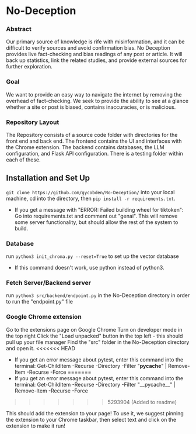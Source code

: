 # No-Deception
### Abstract
Our primary source of knowledge is rife with misinformation, and it can be difficult to verify sources and avoid confirmation bias. No Deception provides live fact-checking and bias readings of any post or article. It will back up statistics, link the related studies, and provide external sources for further exploration.
### Goal
We want to provide an easy way to navigate the internet by removing the overhead of fact-checking. We seek to provide the ability to see at a glance whether a site or post is biased, contains inaccuracies, or is malicious.
### Repository Layout
The Repository consists of a source code folder with directories for the front end and back end. The frontend contains the UI and interfaces with the Chrome extension. The backend contains databases, the LLM configuration, and Flask API configuration. There is a testing folder within each of these.

## Installation and Set Up
```git clone https://github.com/gycobden/No-Deception/``` into your local machine, cd into the directory, then ```pip install -r requirements.txt```.
 - If you get a message with "ERROR: Failed building wheel for tiktoken":
    Go into requirements.txt and comment out "genai". This will remove some server functionality, but should allow the rest of the system to build.

### Database
run ```python3 init_chroma.py --reset=True``` to set up the vector database
 - If this command doesn't work, use python instead of python3.

### Fetch Server/Backend server
run ```python3 src/backend/endpoint.py``` in the No-Deception directory in order to run the "endpoint.py" file

### Google Chrome extension 
Go to the extensions page on Google Chrome
Turn on developer mode in the top right
Click the "Load unpacked" button in the top left - this should pull up your file manager
Find the "src" folder in the No-Deception directory and open it.
<<<<<<< HEAD
 - If you get an error message about pytest, enter this command into the terminal: Get-ChildItem -Recurse -Directory -Filter "__pycache__" | Remove-Item -Recurse -Force
=======
 - If you get an error message about pytest, enter this command into the terminal: Get-ChildItem -Recurse -Directory -Filter "\_\_pycache\_\_" | Remove-Item -Recurse -Force
>>>>>>> 5293904 (Added to readme)

This should add the extension to your page! To use it, we suggest pinning the extension to your Chrome taskbar, then select text and click on the extension to make it run!
